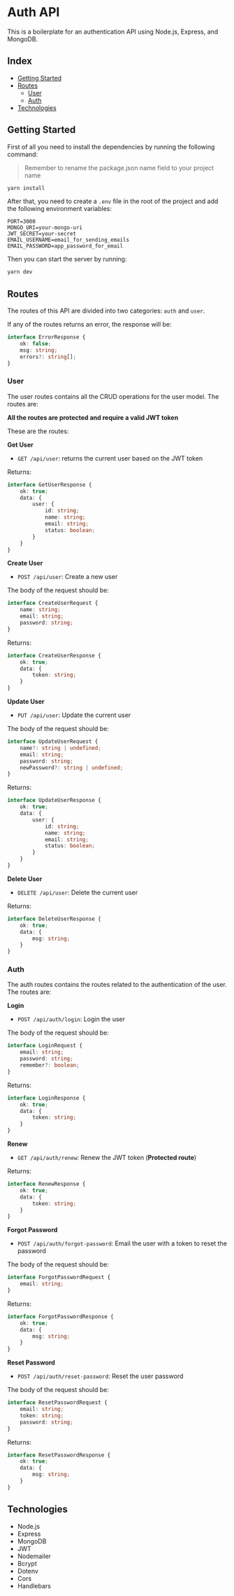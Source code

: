 # Auth API

This is a boilerplate for an authentication API using Node.js, Express, and MongoDB.

## Index
- [Getting Started](#getting-started)
- [Routes](#routes)
    - [User](#user)
    - [Auth](#auth)
- [Technologies](#technologies)

## Getting Started
First of all you need to install the dependencies by running the following command:

> Remember to rename the package.json name field to your project name

```bash
yarn install
```

After that, you need to create a `.env` file in the root of the project and add the following environment variables:

```env
PORT=3000
MONGO_URI=your-mongo-uri
JWT_SECRET=your-secret
EMAIL_USERNAME=email_for_sending_emails
EMAIL_PASSWORD=app_password_for_email
```

Then you can start the server by running:

```bash
yarn dev
```

## Routes
The routes of this API are divided into two categories: `auth` and `user`.

If any of the routes returns an error, the response will be:
```typescript
interface ErrorResponse {
    ok: false;
    msg: string;
    errors?: string[];
}
```

### User
The user routes contains all the CRUD operations for the user model. The routes are:

**All the routes are protected and require a valid JWT token**

These are the routes:

**Get User**
- `GET /api/user`: returns the current user based on the JWT token

Returns:
```typescript
interface GetUserResponse {
    ok: true;
    data: {
        user: {
            id: string;
            name: string;
            email: string;
            status: boolean;
        }
    }
}
```

**Create User**
- `POST /api/user`: Create a new user

The body of the request should be:
```typescript
interface CreateUserRequest {
    name: string;
    email: string;
    password: string;
}
```

Returns:
```typescript
interface CreateUserResponse {
    ok: true;
    data: {
        token: string;
    }
}
```

**Update User**
- `PUT /api/user`: Update the current user

The body of the request should be:
```typescript
interface UpdateUserRequest {
    name?: string | undefined;
    email: string;
    password: string;
    newPassword?: string | undefined;
}
```

Returns:
```typescript
interface UpdateUserResponse {
    ok: true;
    data: {
        user: {
            id: string;
            name: string;
            email: string;
            status: boolean;
        }
    }
}
```

**Delete User**
- `DELETE /api/user`: Delete the current user

Returns:
```typescript
interface DeleteUserResponse {
    ok: true;
    data: {
        msg: string;
    }
}
```

### Auth
The auth routes contains the routes related to the authentication of the user. The routes are:

**Login**
- `POST /api/auth/login`: Login the user

The body of the request should be:
```typescript
interface LoginRequest {
    email: string;
    password: string;
    remember?: boolean;
}
```

Returns:
```typescript
interface LoginResponse {
    ok: true;
    data: {
        token: string;
    }
}
```

**Renew**
- `GET /api/auth/renew`: Renew the JWT token (**Protected route**)

Returns:
```typescript
interface RenewResponse {
    ok: true;
    data: {
        token: string;
    }
}
```

**Forgot Password**
- `POST /api/auth/forgot-password`: Email the user with a token to reset the password

The body of the request should be:
```typescript
interface ForgotPasswordRequest {
    email: string;
}
```

Returns:
```typescript
interface ForgotPasswordResponse {
    ok: true;
    data: {
        msg: string;
    }
}
```

**Reset Password**
- `POST /api/auth/reset-password`: Reset the user password

The body of the request should be:
```typescript
interface ResetPasswordRequest {
    email: string;
    token: string;
    password: string;
}
```

Returns:
```typescript
interface ResetPasswordResponse {
    ok: true;
    data: {
        msg: string;
    }
}
```

## Technologies
- Node.js
- Express
- MongoDB
- JWT
- Nodemailer
- Bcrypt
- Dotenv
- Cors
- Handlebars
